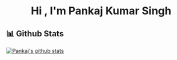 
<h1 align="center">Hi , I'm Pankaj Kumar Singh </h1>
<p align="center">



## 📊 Github Stats

[![Pankaj's github stats](https://github-readme-stats.vercel.app/api?username=pkstiyara)](https://github.com/pkstiyara/github-readme-stats)

